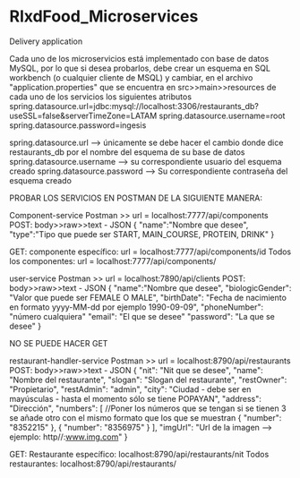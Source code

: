 # RlxdFood_Microservices
Delivery application

Cada uno de los microservicios está implementado con base de datos MySQL, por lo que si desea probarlos, 
debe crear un esquema en SQL workbench (o cualquier cliente de MSQL) y cambiar, en el archivo "application.properties"
que se encuentra en src>>main>>resources de cada uno de los servicios los siguientes atributos
spring.datasource.url=jdbc:mysql://localhost:3306/restaurants_db?useSSL=false&serverTimeZone=LATAM
spring.datasource.username=root
spring.datasource.password=ingesis

spring.datasource.url --> únicamente se debe hacer el cambio donde dice restaurants_db por el nombre del esquema de su base de datos
spring.datasource.username --> su correspondiente usuario del esquema creado
spring.datasource.password --> Su correspondiente contraseña del esquema creado

PROBAR LOS SERVICIOS EN POSTMAN DE LA SIGUIENTE MANERA:

Component-service
Postman >> url = localhost:7777/api/components
POST:
body>>raw>>text - JSON
{
    "name":"Nombre que desee",
    "type":"Tipo que puede ser START, MAIN_COURSE, PROTEIN, DRINK"
}

GET:
 componente específico: url = localhost:7777/api/components/id
 Todos los componentes: url = localhost:7777/api/components/


user-service
Postman >> url = localhost:7890/api/clients
POST:
body>>raw>>text - JSON
{
    "name":"Nombre que desee",
    "biologicGender": "Valor que puede ser FEMALE O MALE",
    "birthDate": "Fecha de nacimiento en formato yyyy-MM-dd por ejemplo 1990-09-09",
    "phoneNumber": "número cualquiera"
    "email": "El que se desee"
    "password": "La que se desee"
}

NO SE PUEDE HACER GET

restaurant-handler-service
Postman >> url = localhost:8790/api/restaurants
POST:
body>>raw>>text - JSON
{
    "nit": "Nit que se desee",
    "name": "Nombre del restaurante",
    "slogan": "Slogan del restaurante",
    "restOwner": "Propietario",
    "restAdmin": "admin",
    "city": "Ciudad - debe ser en mayúsculas - hasta el momento sólo se tiene POPAYAN",
    "address": "Dirección",
    "numbers": [ //Poner los números que se tengan si se tienen 3 se añade otro con el mismo formato que los que se muestran
        {
            "number": "8352215"
        },
        {
            "number": "8356975"
        }
    ],
    "imgUrl": "Url de la imagen --> ejemplo: http//:www.img.com"
}

GET:
    Restaurante específico: localhost:8790/api/restaurants/nit
    Todos restaurantes: localhost:8790/api/restaurants/
